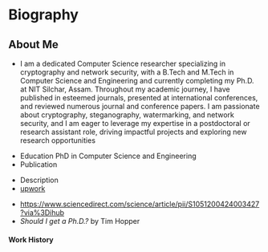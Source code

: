 # Biography
## About Me
- I am a dedicated Computer Science researcher specializing in cryptography and network security, with a B.Tech and M.Tech in Computer Science and Engineering and currently completing my Ph.D. at NIT Silchar, Assam. Throughout my academic journey, I have published in esteemed journals, presented at international conferences, and reviewed numerous journal and conference papers. I am passionate about cryptography, steganography, watermarking, and network security, and I am eager to leverage my expertise in a postdoctoral or research assistant role, driving impactful projects and exploring new research opportunities

* Education
PhD in Computer Science and Engineering
* Publication
- Description
- [upwork](https://link.springer.com/article/10.1007/s11042-023-14735-0)
* https://www.sciencedirect.com/science/article/pii/S1051200424003427?via%3Dihub
 * *Should I get a Ph.D.?* by Tim Hopper

#### Work History
##### 
